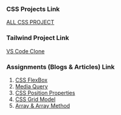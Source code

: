 ### CSS Projects Link
[ALL CSS PROJECT](https://github.com/officialYash/FSJS--2.0/tree/main/CSS%20Assigment)

### Tailwind Project Link
[VS Code Clone](https://vs-clone-yash.netlify.app/)

### Assignments (Blogs & Articles) Link
1. [CSS FlexBox]()
2. [Media Query]()
3. [CSS Position Properties]()
4. [CSS Grid Model]()
5. [Array & Array Method](https://yashgabru.hashnode.dev/array-method-in-javascript-an-introduction-for-beginners) 
